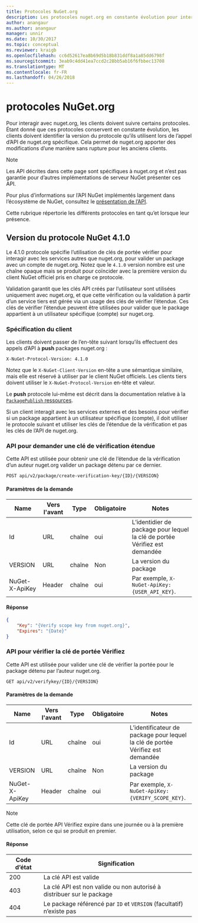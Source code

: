 ```yaml
---
title: Protocoles NuGet.org
description: Les protocoles nuget.org en constante évolution pour interagir avec les clients NuGet.
author: anangaur
ms.author: anangaur
manager: unnir
ms.date: 10/30/2017
ms.topic: conceptual
ms.reviewer: kraigb
ms.openlocfilehash: cc6d52617ea8b69d5b18b831ddf8a1a85dd6798f
ms.sourcegitcommit: 3eab9c4dd41ea7ccd2c28bb5ab16f6fbbec13708
ms.translationtype: MT
ms.contentlocale: fr-FR
ms.lasthandoff: 04/26/2018
---
```

# <a name="nugetorg-protocols"></a>protocoles NuGet.org

Pour interagir avec nuget.org, les clients doivent suivre certains protocoles. Étant donné que ces protocoles conservent en constante évolution, les clients doivent identifier la version du protocole qu’ils utilisent lors de l’appel d’API de nuget.org spécifique. Cela permet de nuget.org apporter des modifications d’une manière sans rupture pour les anciens clients.

> [!Note]
> Les API décrites dans cette page sont spécifiques à nuget.org et n’est pas garantie pour d’autres implémentations de serveur NuGet présenter ces API. 

Pour plus d’informations sur l’API NuGet implémentés largement dans l’écosystème de NuGet, consultez le [présentation de l’API](overview.md).

Cette rubrique répertorie les différents protocoles en tant qu’et lorsque leur présence.

## <a name="nuget-protocol-version-410"></a>Version du protocole NuGet 4.1.0

Le 4.1.0 protocole spécifie l’utilisation de clés de portée vérifier pour interagir avec les services autres que nuget.org, pour valider un package avec un compte de nuget.org. Notez que le `4.1.0` version nombre est une chaîne opaque mais se produit pour coïncider avec la première version du client NuGet officiel pris en charge ce protocole.

Validation garantit que les clés API créés par l’utilisateur sont utilisées uniquement avec nuget.org, et que cette vérification ou la validation à partir d’un service tiers est gérée via un usage des clés de vérifier l’étendue. Ces clés de vérifier l’étendue peuvent être utilisées pour valider que le package appartient à un utilisateur spécifique (compte) sur nuget.org.

### <a name="client-requirement"></a>Spécification du client

Les clients doivent passer de l’en-tête suivant lorsqu’ils effectuent des appels d’API à **push** packages nuget.org :

    X-NuGet-Protocol-Version: 4.1.0

Notez que le `X-NuGet-Client-Version` en-tête a une sémantique similaire, mais elle est réservé à utiliser par le client NuGet officiels. Les clients tiers doivent utiliser le `X-NuGet-Protocol-Version` en-tête et valeur.

Le **push** protocole lui-même est décrit dans la documentation relative à la [ `PackagePublish` ressources](package-publish-resource.md).

Si un client interagit avec les services externes et des besoins pour vérifier si un package appartient à un utilisateur spécifique (compte), il doit utiliser le protocole suivant et utiliser les clés de l’étendue de la vérification et pas les clés de l’API de nuget.org.

### <a name="api-to-request-a-verify-scope-key"></a>API pour demander une clé de vérification étendue

Cette API est utilisée pour obtenir une clé de l’étendue de la vérification d’un auteur nuget.org valider un package détenu par ce dernier.

    POST api/v2/package/create-verification-key/{ID}/{VERSION}

#### <a name="request-parameters"></a>Paramètres de la demande

Name           | Vers l'avant     | Type   | Obligatoire | Notes
-------------- | ------ | ------ | -------- | -----
Id             | URL    | chaîne | oui      | L’identidier de package pour lequel la clé de portée Vérifiez est demandée
VERSION        | URL    | chaîne | Non       | La version du package
NuGet-X-ApiKey | Header | chaîne | oui      | Par exemple, `X-NuGet-ApiKey: {USER_API_KEY}`.

#### <a name="response"></a>Réponse

```json
{
    "Key": "{Verify scope key from nuget.org}",
    "Expires": "{Date}"
}
```

### <a name="api-to-verify-the-verify-scope-key"></a>API pour vérifier la clé de portée Vérifiez

Cette API est utilisée pour valider une clé de vérifier la portée pour le package détenu par l’auteur nuget.org.

    GET api/v2/verifykey/{ID}/{VERSION}

#### <a name="request-parameters"></a>Paramètres de la demande

Name           | Vers l'avant     | Type   | Obligatoire | Notes
-------------  | ------ | ------ | -------- | -----
Id             | URL    | chaîne | oui      | L’identificateur de package pour lequel la clé de portée Vérifiez est demandée
VERSION        | URL    | chaîne | Non       | La version du package
NuGet-X-ApiKey | Header | chaîne | oui      | Par exemple, `X-NuGet-ApiKey: {VERIFY_SCOPE_KEY}`.

> [!Note]
> Cette clé de portée API Vérifiez expire dans une journée ou à la première utilisation, selon ce qui se produit en premier.

#### <a name="response"></a>Réponse

Code d’état | Signification
----------- | -------
200         | La clé API est valide
403         | La clé API est non valide ou non autorisé à distribuer sur le package
404         | Le package référencé par `ID` et `VERSION` (facultatif) n’existe pas
